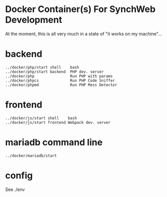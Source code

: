 # Docker Container(s) For SynchWeb Development

At the moment, this is all very much in a state of "it works on my machine"...

# backend

    ../docker/php/start shell    bash
    ../docker/php/start backend  PHP dev. server
    ../docker/php                Run PHP with params
    ../docker/phpcs              Run PHP Code Sniffer
    ../docker/phpmd              Run PHP Mess Detector

# frontend

    ../docker/js/start shell    bash
    ../docker/js/start frontend Webpack dev. server

# mariadb command line

    ../docker/mariadb/start

# config

See ./env
